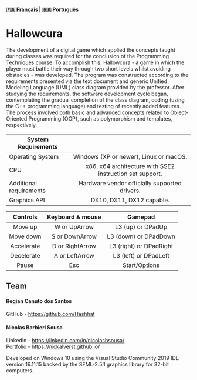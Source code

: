 #### :fr: [Français](LISEZMOI.md) | :brazil: [Português](LEIAME.md)

# Hallowcura

The development of a digital game which applied the concepts taught during classes was required for the conclusion of
the Programming Techniques course. To accomplish this, Hallowcura - a game in which the player must battle their way 
through two short levels whilst avoiding obstacles - was developed. The program was constructed according to the requirements
presented via the text document and generic Unified Modeling Language (UML) class diagram provided by the professor. After 
studying the requirements, the software development cycle began, contemplating the gradual completion of the class diagram,
coding (using the C++ programming language) and testing of recently added features. The process involved both basic and advanced
concepts related to Object-Oriented Programming (OOP), such as polymorphism and templates, respectively.

| System Requirements | |
| ------------ | :------------: |
| Operating System |  Windows (XP or newer), Linux or macOS. |
| CPU  | x86, x64 architecture with SSE2 instruction set support.  |
| Additional requirements  | Hardware vendor officially supported drivers.  |
|Graphics API|DX10, DX11, DX12 capable.|



| Controls    | Keyboard & mouse |       Gamepad          |
|:-----------:|:---------------:|:-----------------------:|
| Move up     | W or UpArrow    | L3 (up) or DPadUp       |
| Move down   | S or DownArrow  | L3 (down) or DPadDown   |
| Accelerate  | D or RightArrow | L3 (right) or DPadRight |
| Decelerate  | A or LeftArrow  | L3 (left) or DPadLeft   |
| Pause       | Esc             | Start/Options           |


## Team
#### Regian Canuto dos Santos
GitHub - https://github.com/Hashhat

#### Nicolas Barbieri Sousa
LinkedIn - https://linkedin.com/in/nicolasbsousa/<br>
Portfolio - https://nickalverst.github.io/

Developed on Windows 10 using the Visual Studio Community 2019 IDE version 16.11.15 backed by the SFML-2.5.1 graphics library for 32-bit computers.
